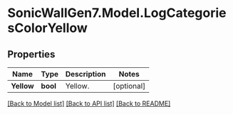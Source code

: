 # SonicWallGen7.Model.LogCategoriesColorYellow

## Properties

Name | Type | Description | Notes
------------ | ------------- | ------------- | -------------
**Yellow** | **bool** | Yellow. | [optional] 

[[Back to Model list]](../README.md#documentation-for-models) [[Back to API list]](../README.md#documentation-for-api-endpoints) [[Back to README]](../README.md)

